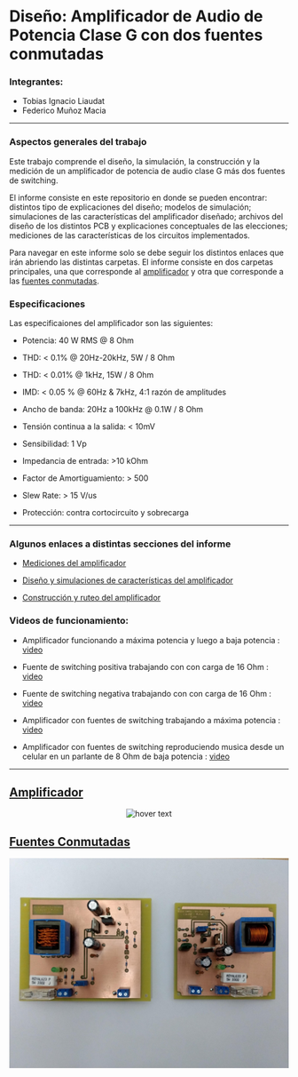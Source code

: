 # Diseño: Amplificador de Audio de Potencia Clase G con dos fuentes conmutadas

### Integrantes:

- Tobias Ignacio Liaudat
- Federico Muñoz Macia

---

### Aspectos generales del trabajo

Este trabajo comprende el diseño, la simulación, la construcción y la medición de un amplificador de potencia de audio clase G más dos fuentes de switching.

El informe consiste en este repositorio en donde se pueden encontrar: distintos tipo de explicaciones del diseño; modelos de simulación; simulaciones de las características del amplificador diseñado; archivos del diseño de los distintos PCB y explicaciones conceptuales de las elecciones; mediciones de las características de los circuitos implementados.

Para navegar en este informe solo se debe seguir los distintos enlaces que irán abriendo las distintas carpetas. El informe consiste en dos carpetas principales, una que corresponde al [amplificador](https://github.com/tobias-liaudat/ClassG_amp/tree/master/Amplificador) y otra que corresponde a las [fuentes conmutadas](https://github.com/tobias-liaudat/ClassG_amp/tree/master/Fuente%20SW).

### Especificaciones

Las especificaiones del amplificador son las siguientes:

- Potencia: 40 W RMS @ 8 Ohm

- THD: < 0.1% @ 20Hz-20kHz, 5W / 8 Ohm

- THD: < 0.01% @ 1kHz, 15W / 8 Ohm

- IMD: < 0.05 % @ 60Hz & 7kHz, 4:1 razón de amplitudes

- Ancho de banda: 20Hz a 100kHz @ 0.1W / 8 Ohm

- Tensión continua a la salida: < 10mV

- Sensibilidad: 1 Vp

- Impedancia de entrada: >10 kOhm

- Factor de Amortiguamiento: > 500

- Slew Rate: > 15 V/us

- Protección: contra cortocircuito y sobrecarga



---



### Algunos enlaces a distintas secciones del informe 

- [Mediciones del amplificador](https://github.com/tobias-liaudat/ClassG_amp/tree/master/Amplificador/Mediciones)

- [Diseño y simulaciones de características del amplificador](https://github.com/tobias-liaudat/ClassG_amp/tree/master/Amplificador/Dise%C3%B1o%20final)

- [Construcción y ruteo del amplificador](https://github.com/tobias-liaudat/ClassG_amp/tree/master/Amplificador/construccion)



### Videos de funcionamiento:

- Amplificador funcionando a máxima potencia y luego a baja potencia : [video](https://photos.app.goo.gl/b69a7zTJsys8Gchi9)

- Fuente de switching positiva trabajando con con carga de 16 Ohm : [video](https://photos.app.goo.gl/x3bsC1SKNY7uwe568)

- Fuente de switching negativa trabajando con con carga de 16 Ohm : [video](https://photos.app.goo.gl/3ddAb1sy1qB68Pso6)

- Amplificador con fuentes de switching trabajando a máxima potencia : [video](https://photos.app.goo.gl/AqDvbGj7fGZXpYhV9)

- Amplificador con fuentes de switching reproduciendo musica desde un celular en un parlante de 8 Ohm de baja potencia : [video](https://photos.app.goo.gl/HTU1mSpep7PGP6fW8)


---

## [Amplificador](https://github.com/tobias-liaudat/ClassG_amp/tree/master/Amplificador)

<p align="center">
  <img src="imgs/amp_classG.jpg?raw=true" width="1000" title="hover text">
</p>


## [Fuentes Conmutadas](https://github.com/tobias-liaudat/ClassG_amp/tree/master/Fuente%20SW)

<p align="center">
  <img src="imgs/fuentes_conmutadas_2.jpg?raw=true" width="1000" title="hover text">
</p>

